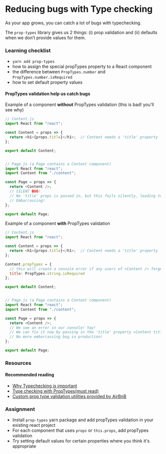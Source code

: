 # Reducing bugs with Type checking

As your app grows, you can catch a lot of bugs with typechecking.

The `prop-types` library gives us 2 things: (i) prop validation and (ii) defaults when we don’t provide values for them.



### Learning checklist

* `yarn add prop-types`
* how to assign the special propTypes property to a React component
* the difference between `PropTypes.number` and `PropTypes.number.isRequired`
* how to set default property values

#### PropTypes validation help us catch bugs
Example of a component **without** PropTypes validation (this is bad! you'll see why)

```javascript
// Content.js
import React from "react";

const Content = props => {
  return <h1>{props.title}</h1>;  // Content needs a 'title' property
};

export default Content;


// Page.js (a Page contains a Content component)
import React from "react";
import Content from "./content";

const Page = props => {
  return <Content />;  
  // SILENT BUG! 
  // No 'title' props is passed in, but this fails silently, leading to a empty page. 
  // Embarrassing!
};

export default Page;
```

Example of a component **with** PropTypes validation

```javascript
// Content.js
import React from "react";

const Content = props => {
  return <h1>{props.title}</h1>;  // Content needs a 'title' property
};

Content.propTypes = {
  // this will create a console error if any users of <Content /> forget to pass in the title property
  title: PropTypes.string.isRequired  
};

export default Content;


// Page.js (a Page contains a Content component)
import React from "react";
import Content from "./content";

const Page = props => {
  return <Content />;  
  // We see an error in our console! Yay! 
  // We can fix it now by passing in the 'title' property <Content title="awesome stuff" />
  // No more embarrassing bug in production!
};

export default Page;
```

### Resources

#### Recommended reading

* [Why Typechecking is important](https://www.quora.com/Why-is-type-checking-important-in-programming-languages-and-how-should-one-choose-between-dynamically-and-statically-typed-languages)
* [Type checking with PropTypes(must read)](https://reactjs.org/docs/typechecking-with-proptypes.html) 
* [Custom prop type validation utilities provided by AirBnB](https://github.com/airbnb/prop-types)

### Assignment

- Install `prop-types` yarn package and add propTypes validation in your existing react project
- For each component that uses `props` or `this.props`, add propTypes validation
- Try setting default values for certain properties where you think it's appropriate
